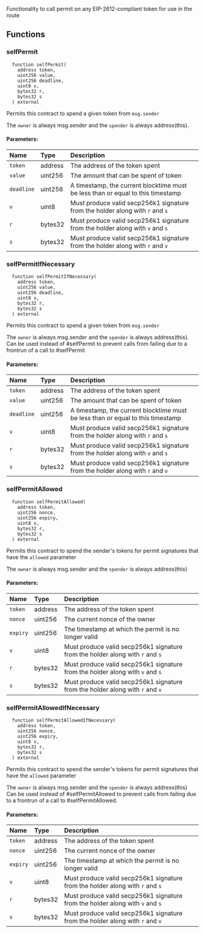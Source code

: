 Functionality to call permit on any EIP-2612-compliant token for use in the route

## Functions

### selfPermit

```solidity
  function selfPermit(
    address token,
    uint256 value,
    uint256 deadline,
    uint8 v,
    bytes32 r,
    bytes32 s
  ) external
```

Permits this contract to spend a given token from `msg.sender`

The `owner` is always msg.sender and the `spender` is always address(this).

#### Parameters:

| Name       | Type    | Description                                                                     |
| :--------- | :------ | :------------------------------------------------------------------------------ |
| `token`    | address | The address of the token spent                                                  |
| `value`    | uint256 | The amount that can be spent of token                                           |
| `deadline` | uint256 | A timestamp, the current blocktime must be less than or equal to this timestamp |
| `v`        | uint8   | Must produce valid secp256k1 signature from the holder along with `r` and `s`   |
| `r`        | bytes32 | Must produce valid secp256k1 signature from the holder along with `v` and `s`   |
| `s`        | bytes32 | Must produce valid secp256k1 signature from the holder along with `r` and `v`   |

### selfPermitIfNecessary

```solidity
  function selfPermitIfNecessary(
    address token,
    uint256 value,
    uint256 deadline,
    uint8 v,
    bytes32 r,
    bytes32 s
  ) external
```

Permits this contract to spend a given token from `msg.sender`

The `owner` is always msg.sender and the `spender` is always address(this).
Can be used instead of #selfPermit to prevent calls from failing due to a frontrun of a call to #selfPermit

#### Parameters:

| Name       | Type    | Description                                                                     |
| :--------- | :------ | :------------------------------------------------------------------------------ |
| `token`    | address | The address of the token spent                                                  |
| `value`    | uint256 | The amount that can be spent of token                                           |
| `deadline` | uint256 | A timestamp, the current blocktime must be less than or equal to this timestamp |
| `v`        | uint8   | Must produce valid secp256k1 signature from the holder along with `r` and `s`   |
| `r`        | bytes32 | Must produce valid secp256k1 signature from the holder along with `v` and `s`   |
| `s`        | bytes32 | Must produce valid secp256k1 signature from the holder along with `r` and `v`   |

### selfPermitAllowed

```solidity
  function selfPermitAllowed(
    address token,
    uint256 nonce,
    uint256 expiry,
    uint8 v,
    bytes32 r,
    bytes32 s
  ) external
```

Permits this contract to spend the sender's tokens for permit signatures that have the `allowed` parameter

The `owner` is always msg.sender and the `spender` is always address(this)

#### Parameters:

| Name     | Type    | Description                                                                   |
| :------- | :------ | :---------------------------------------------------------------------------- |
| `token`  | address | The address of the token spent                                                |
| `nonce`  | uint256 | The current nonce of the owner                                                |
| `expiry` | uint256 | The timestamp at which the permit is no longer valid                          |
| `v`      | uint8   | Must produce valid secp256k1 signature from the holder along with `r` and `s` |
| `r`      | bytes32 | Must produce valid secp256k1 signature from the holder along with `v` and `s` |
| `s`      | bytes32 | Must produce valid secp256k1 signature from the holder along with `r` and `v` |

### selfPermitAllowedIfNecessary

```solidity
  function selfPermitAllowedIfNecessary(
    address token,
    uint256 nonce,
    uint256 expiry,
    uint8 v,
    bytes32 r,
    bytes32 s
  ) external
```

Permits this contract to spend the sender's tokens for permit signatures that have the `allowed` parameter

The `owner` is always msg.sender and the `spender` is always address(this)
Can be used instead of #selfPermitAllowed to prevent calls from failing due to a frontrun of a call to #selfPermitAllowed.

#### Parameters:

| Name     | Type    | Description                                                                   |
| :------- | :------ | :---------------------------------------------------------------------------- |
| `token`  | address | The address of the token spent                                                |
| `nonce`  | uint256 | The current nonce of the owner                                                |
| `expiry` | uint256 | The timestamp at which the permit is no longer valid                          |
| `v`      | uint8   | Must produce valid secp256k1 signature from the holder along with `r` and `s` |
| `r`      | bytes32 | Must produce valid secp256k1 signature from the holder along with `v` and `s` |
| `s`      | bytes32 | Must produce valid secp256k1 signature from the holder along with `r` and `v` |
